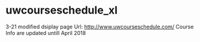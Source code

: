 # uwcourseschedule_xl
3-21 modified dsiplay page
Url: http://www.uwcourseschedule.com/
Course Info are updated untill April 2018
